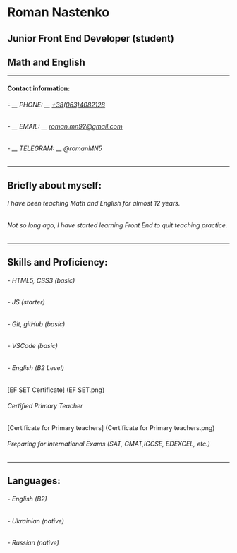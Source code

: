# Roman Nastenko
## Junior Front End Developer (student)
## Math and English 
------------
#### __Contact information:__
######  -  __ PHONE: __ [+38(063)4082128](http://num "+38(063)4082128")
######  -  __ EMAIL: __  roman.mn92@gmail.com
######  -  __ TELEGRAM: __ @romanMN5
------------
## Briefly about myself:
###### I have been teaching Math and English for almost 12 years.
###### Not so long ago, I have started learning Front End to quit teaching practice.
------------
## Skills and Proficiency:
###### - HTML5, CSS3 (basic)
###### - JS (starter)
###### - Git, gitHub (basic)
###### - VSCode (basic)
###### - English (B2 Level)
[EF SET Certificate] (EF SET.png)
###### Certified Primary Teacher
[Certificate for Primary teachers] (Certificate for Primary teachers.png)
###### Preparing for international Exams (SAT, GMAT,IGCSE, EDEXCEL, etc.)
------------
## Languages:
###### - English (B2)
###### - Ukrainian (native)
###### - Russian (native)